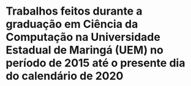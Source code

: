 # Trabalhos feitos durante a graduação em Ciência da Computação na Universidade Estadual de Maringá (UEM) no período de 2015 até o presente dia do calendário de 2020
